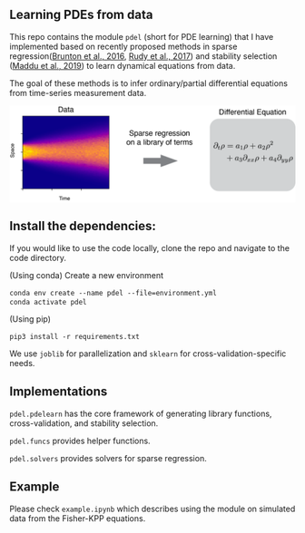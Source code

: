 ## Learning PDEs from data 

This repo contains the module `pdel` (short for PDE learning) that I have implemented based on recently proposed methods in sparse regression([Brunton et al., 2016](https://www.pnas.org/content/113/15/3932), [Rudy et al., 2017](https://advances.sciencemag.org/content/3/4/e1602614)) and stability selection ([Maddu et al., 2019](https://arxiv.org/abs/1907.07810)) to learn dynamical equations from data.

The goal of these methods is to infer ordinary/partial differential equations from time-series measurement data. 


<img src="schematic.png" align="center" width="650">

## Install the dependencies:
If you would like to use the code locally, clone the repo and navigate to the code directory. 

(Using conda) Create a new environment
```
conda env create --name pdel --file=environment.yml
conda activate pdel
```
(Using pip) 
```
pip3 install -r requirements.txt
```

We use `joblib` for parallelization and `sklearn` for cross-validation-specific needs. 

## Implementations 

`pdel.pdelearn` has the core framework of generating library functions, cross-validation, and stability selection. 

`pdel.funcs` provides helper functions. 

`pdel.solvers` provides solvers for sparse regression. 

## Example

Please check `example.ipynb` which describes using the module on simulated data from the Fisher-KPP equations. 
